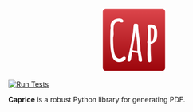 <p align="center">
  <img src="https://github.com/orklann/caprice/blob/2f64f386a0625c000a5b376ea47df8b7a03ec645/resources/Caprice_new.png" width=128 height=128 />
</p>

[![Run Tests](https://github.com/orklann/caprice/actions/workflows/main.yml/badge.svg)](https://github.com/orklann/caprice/actions/workflows/main.yml)  

**Caprice** is a robust Python library for generating PDF.
